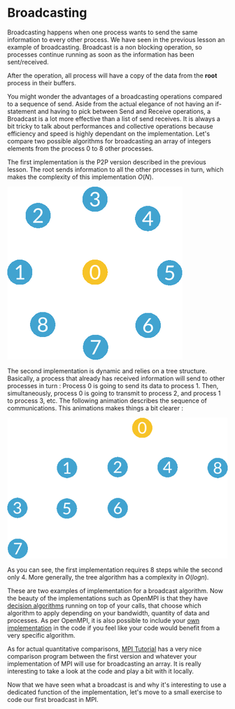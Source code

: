 # Broadcasting

Broadcasting happens when one process wants to send the same information to every other process. We have seen in the previous lesson an example of broadcasting. Broadcast is a non blocking operation, so processes continue running as soon as the information has been sent/received.

After the operation, all process will have a copy of the data from the **root** process in their buffers.

You might wonder the advantages of a broadcasting operations compared to a sequence of send. Aside from the actual elegance of not having an if-statement and having to pick between Send and Receive operations, a Broadcast is a lot more effective than a list of send receives. It is always a bit tricky to talk about performances and collective operations because efficiency and speed is highly dependant on the implementation. Let's compare two possible algorithms for broadcasting an array of integers elements from the process 0 to 8 other processes.

The first implementation is the P2P version described in the previous lesson. The root sends information to all the other processes in turn, which makes the complexity of this implementation $`O(N)`$.

![Broadcast using linear implementation](/img/bcast_p2p.gif)

The second implementation is dynamic and relies on a tree structure. Basically, a process that already has received information will send to other processes in turn : Process 0 is going to send its data to process 1. Then, simultaneously, process 0 is going to transmit to process 2, and process 1 to process 3, etc. The following animation describes the sequence of communications. This animations makes things a bit clearer :

![Broadcast using tree implementation](/img/bcast_tree.gif)

As you can see, the first implementation requires 8 steps while the second only 4. More generally, the tree algorithm has a complexity in $`O(log n)`$.

These are two examples of implementation for a broadcast algorithm. Now the beauty of the implementations such as OpenMPI is that they have [decision algorithms](https://www.open-mpi.org/papers/workshop-2006/tue_07_coll_and_topo.pdf) running on top of your calls, that choose which algorithm to apply depending on your bandwidth, quantity of data and processes. As per OpenMPI, it is also possible to include your [own implementation](https://www.open-mpi.org/papers/ics-2004/ics-2004.pdf) in the code if you feel like your code would benefit from a very specific algorithm.

As for actual quantitative comparisons, [MPI Tutorial](http://mpitutorial.com/tutorials/mpi-broadcast-and-collective-communication/) has a very nice comparison program between the first version and whatever your implementation of MPI will use for broadcasting an array. It is really interesting to take a look at the code and play a bit with it locally.

Now that we have seen what a broadcast is and why it's interesting to use a dedicated function of the implementation, let's move to a small exercise to code our first broadcast in MPI.